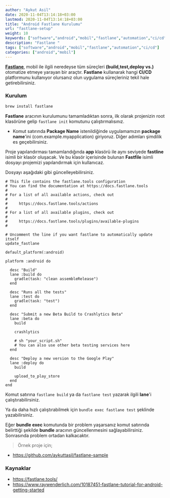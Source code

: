 ```yaml
---
author: "Aykut Asil"
date: 2020-11-04T13:14:18+03:00
lastmod: 2020-11-04T13:14:18+03:00
title: "Android Fastlane Kurulumu"
url: "fastlane-setup"
weight: 10
keywords: ["software","android","mobil","fastlane","automation","ci/cd"]
description: "Fastlane "
tags: ["software","android","mobil","fastlane","automation","ci/cd"]
categories: ["android","mobil"]
---
```


**[Fastlane](https://fastlane.tools/)**, mobil ile ilgili neredeyse tüm süreçleri **(build,test,deploy vs.)** otomatize etmeye yarayan bir araçtır. **Fastlane** kullanarak hangi **CI/CD** platformunu kullanıyor olursanız olun uygulama süreçleriniz tekil hale getirebilirsiniz.

### Kurulum

```bash
brew install fastlane
```

**Fastlane** aracının kurulumunu tamamladıktan sonra, ilk olarak projenizin root klasörüne gelip `fastlane init` komutunu çalıştırmalısınız.

- Komut satırında **Package Name** istenildiğinde uygulamamızın **package name**'ini (com.example.myapplication) giriyoruz. Diğer adımları şimdilik es geçebilirsiniz.

Proje yapılandırması tamamlandığında **app** klasörü ile aynı seviyede **fastline** isimli bir klasör oluşacak. Ve bu klasör içerisinde bulunan **Fastfile** isimli dosyayı projemizi yapılandırmak için kullanıcaz.

Dosyayı aşağıdaki gibi güncelleyebilirsiniz.

```
# This file contains the fastlane.tools configuration
# You can find the documentation at https://docs.fastlane.tools
#
# For a list of all available actions, check out
#
#     https://docs.fastlane.tools/actions
#
# For a list of all available plugins, check out
#
#     https://docs.fastlane.tools/plugins/available-plugins
#

# Uncomment the line if you want fastlane to automatically update itself
update_fastlane

default_platform(:android)

platform :android do

  desc "Build"
  lane :build do
    gradle(task: "clean assembleRelease")
  end

  desc "Runs all the tests"
  lane :test do
    gradle(task: "test")
  end

  desc "Submit a new Beta Build to Crashlytics Beta"
  lane :beta do
    build

    crashlytics
  
    # sh "your_script.sh"
    # You can also use other beta testing services here
  end

  desc "Deploy a new version to the Google Play"
  lane :deploy do
    build

    upload_to_play_store
  end
end
```

Komut satırına `fastlane build` ya da `fastlane test` yazarak ilgili **lane**'i çalıştırabilirsiniz.

Ya da daha hızlı çalıştırabilmek için `bundle exec fastlane test` şeklinde yazabilirsiniz.

Eğer **bundle exec** komutunda bir problem yaşarsanız komut satırında belirttiği şekilde **bundle** aracının güncellenmesini sağlayabilirsiniz. Sonrasında problem ortadan kalkacaktır.

> Örnek proje için;

- <https://github.com/aykuttasil/fastlane-sample>

### Kaynaklar

- <https://fastlane.tools/>
- <https://www.raywenderlich.com/10187451-fastlane-tutorial-for-android-getting-started>